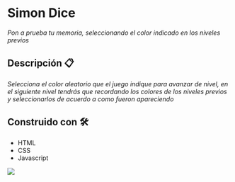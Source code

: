 # Simon Dice

*Pon a prueba tu memoria, seleccionando el color indicado en los niveles previos*

## Descripción 📋

*Selecciona el color aleatorio que el juego indique para avanzar de nivel, en el siguiente nivel tendrás que recordando los colores de los niveles previos y seleccionarlos de acuerdo a como fueron apareciendo*

## Construido con 🛠️

- HTML
- CSS
- Javascript

![](https://i.ibb.co/Zx2m4R4/Screenshot-2020-07-12-Simon.png)